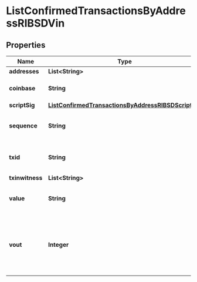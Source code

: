 

# ListConfirmedTransactionsByAddressRIBSDVin


## Properties

| Name | Type | Description | Notes |
|------------ | ------------- | ------------- | -------------|
|**addresses** | **List&lt;String&gt;** |  |  |
|**coinbase** | **String** | Represents the coinbase hex. |  |
|**scriptSig** | [**ListConfirmedTransactionsByAddressRIBSDScriptSig**](ListConfirmedTransactionsByAddressRIBSDScriptSig.md) |  |  |
|**sequence** | **String** | Represents the script sequence number. |  |
|**txid** | **String** | Represents the reference transaction identifier. |  [optional] |
|**txinwitness** | **List&lt;String&gt;** |  |  |
|**value** | **String** | Represents the sent/received amount. |  |
|**vout** | **Integer** | It refers to the index of the output address of this transaction. The index starts from 0. |  [optional] |



